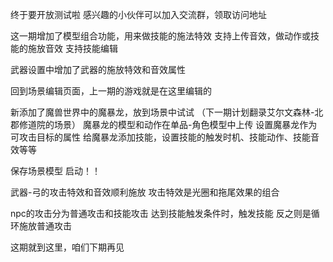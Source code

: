 
终于要开放测试啦
感兴趣的小伙伴可以加入交流群，领取访问地址

这一期增加了模型组合功能，用来做技能的施法特效
支持上传音效，做动作或技能的施放音效
支持技能编辑

武器设置中增加了武器的施放特效和音效属性

回到场景编辑页面，上一期的游戏就是在这里编辑的

新添加了魔兽世界中的魔暴龙，放到场景中试试
（下一期计划翻录艾尔文森林-北郡修道院的场景）
魔暴龙的模型和动作在单品-角色模型中上传
设置魔暴龙作为可攻击目标的属性
给魔暴龙添加技能，设置技能的触发时机、技能动作、技能音效等等

保存场景模型
启动！！

武器-弓的攻击特效和音效顺利施放
攻击特效是光圈和拖尾效果的组合

npc的攻击分为普通攻击和技能攻击
达到技能触发条件时，触发技能
反之则是循环施放普通攻击

这期就到这里，咱们下期再见



